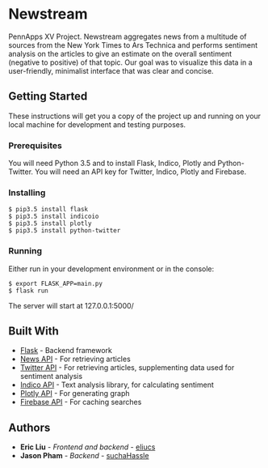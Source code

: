 # Newstream

PennApps XV Project. Newstream aggregates news from a multitude of sources from the New York Times to Ars Technica and performs sentiment analysis on the articles to give an estimate on the overall sentiment (negative to positive) of that topic. Our goal was to visualize this data in a user-friendly, minimalist interface that was clear and concise.

## Getting Started

These instructions will get you a copy of the project up and running on your local machine for development and testing purposes.

### Prerequisites

You will need Python 3.5 and to install Flask, Indico, Plotly and Python-Twitter. You will need an API key for Twitter, Indico, Plotly and Firebase.

### Installing

```
$ pip3.5 install flask
$ pip3.5 install indicoio
$ pip3.5 install plotly
$ pip3.5 install python-twitter
```

### Running

Either run in your development environment or in the console:

```
$ export FLASK_APP=main.py
$ flask run
```

The server will start at 127.0.0.1:5000/

## Built With

* [Flask](https://flask.pocoo.org) - Backend framework
* [News API](https://newsapi.org) - For retrieving articles
* [Twitter API](https://github.com/bear/python-twitter) - For retrieving articles, supplementing data used for sentiment analysis
* [Indico API](https://indico.io/) - Text analysis library, for calculating sentiment
* [Plotly API](https://plot.ly/python/) - For generating graph
* [Firebase API](https://firebase.google.com/) - For caching searches

## Authors

* **Eric Liu** - *Frontend and backend* - [eliucs](https://github.com/eliucs)
* **Jason Pham** - *Backend* - [suchaHassle](https://github.com/suchaHassle)

